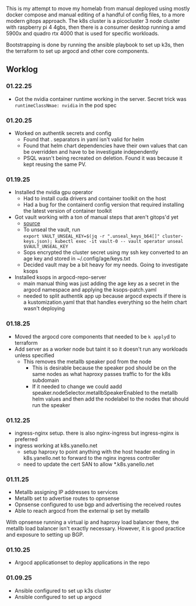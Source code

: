 This is my attempt to move my homelab from manual deployed using mostly docker compose and manual editing of a handful of config files, to a more modern gitops approach.
The k8s cluster is a picocluster 3 node cluster with raspberry pi 4 4gbs, then there is a consumer desktop running a amd 5900x and quadro rtx 4000 that is used for specific workloads.

Bootstrapping is done by running the ansible playbook to set up k3s, then the terraform to set up argocd and other core components.

## Worklog
### 01.22.25
- Got the nvidia container runtime working in the server. Secret trick was `runtimeClassNmae: nvidia` in the pod spec

### 01.20.25
- Worked on authentik secrets and config
  - Found that . separators in yaml isn't valid for helm
  - Found that helm chart dependencies have their own values that can be overridden and have to be investigate independently
  - PSQL wasn't being recreated on deletion. Found it was because it kept reusing the same PV.
### 01.19.25
- Installed the nvidia gpu operator
  - Had to install cuda drivers and container toolkit on the host
  - Had a bug for the containerd config version that required installing the latest version of container toolkit
- Got vault working with a ton of manual steps that aren't gitops'd yet
  - [source](https://developer.hashicorp.com/vault/tutorials/kubernetes/kubernetes-minikube-raft#install-the-vault-helm-chart)
  - To unseal the vault, run  
  `export VAULT_UNSEAL_KEY=$(jq -r ".unseal_keys_b64[]" cluster-keys.json); kubectl exec -it vault-0 -- vault operator unseal $VAULT_UNSEAL_KEY`
  - Sops encrypted the cluster secret using my ssh key converted to an age key and stored in ~/.config/age/keys.txt
  - Decided vault may be a bit heavy for my needs. Going to investigate ksops
- Installed ksops in argocd-repo-server
  - main manual thing was just adding the age key as a secret in the argocd namespace and applying the ksops-patch.yaml
  - needed to split authentik app up because argocd expects if there is a kustomization.yaml that that handles everything so the helm chart wasn't deploying
  
### 01.18.25
- Moved the argocd core components that needed to be `k apply`d to terraform
- Add server as a worker node but taint it so it doesn't run any workloads unless specified
  - This removes the metallb speaker pod from the node
    - This is desirable because the speaker pod should be on the same nodes as what haproxy passes traffic to for the k8s subdomain
    - If it needed to change we could aadd speaker.nodeSelector.metallbSpeakerEnabled to the metallb helm values and then add the nodelabel to the nodes that should run the speaker
### 01.12.25
- ingress-nginx setup. there is also nginx-ingress but ingress-nginx is preferred
- ingress working at k8s.yanello.net
    - setup haproxy to point anything with the host header ending in k8s.yanello.net to forward to the nginx ingress controller
    - need to update the cert SAN to allow *.k8s.yanello.net

### 01.11.25
- Metallb assigning IP addresses to services
- Metallb set to advertise routes to opnsense
- Opnsense configured to use bgp and advertising the received routes
- Able to reach argocd from the external ip set by metallb

With opnsense running a virtual ip and haproxy load balancer there, the metallb load balancer isn't exactly necessary. However, it is good practice and exposure to setting up BGP.

### 01.10.25
- Argocd applicationset to deploy applications in the repo

### 01.09.25
- Ansible configured to set up k3s cluster
- Ansible configured to set up argocd